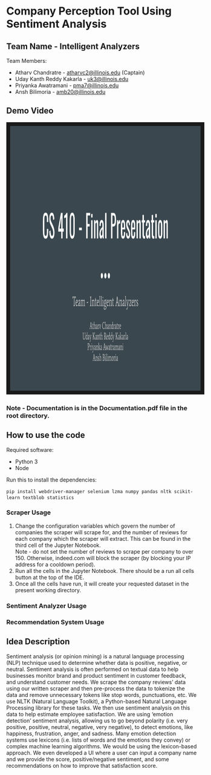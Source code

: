 
# Company Perception Tool Using Sentiment Analysis

## Team Name - Intelligent Analyzers
Team Members:
- Atharv Chandratre - atharvc2@illinois.edu (Captain) 
- Uday Kanth Reddy Kakarla - uk3@illinois.edu
- Priyanka Awatramani - pma7@illinois.edu
- Ansh Bilimoria - amb20@illinois.edu

## Demo Video

<a href="http://www.youtube.com/watch?feature=player_embedded&v=sUQXYb06CcM" target="_blank">
 <img src="./VideoThumbnail.png" alt="Watch the video" width="1610" height="700" border="10" />
</a>

### Note - Documentation is in the Documentation.pdf file in the root directory.

## How to use the code
Required software:
- Python 3
- Node

Run this to install the dependencies:

    pip install webdriver-manager selenium lzma numpy pandas nltk scikit-learn textblob statistics

### Scraper Usage
1.  Change the configuration variables which govern the number of companies the scraper will scrape for, and the number of reviews for each company which the scraper will extract. This can be found in the third cell of the Jupyter Notebook.  
    Note - do not set the number of reviews to scrape per company to over 150. Otherwise, indeed.com will block the scraper (by blocking your IP address for a cooldown period).
2.  Run all the cells in the Jupyter Notebook. There should be a run all cells button at the top of the IDE.
3.  Once all the cells have run, it will create your requested dataset in the present working directory.

### Sentiment Analyzer Usage

### Recommendation System Usage


## Idea Description

Sentiment analysis (or opinion mining) is a natural language processing (NLP) technique used to determine whether data is positive, negative, or neutral. Sentiment analysis is often performed on textual data to help businesses monitor brand and product sentiment in customer feedback, and understand customer needs. We scrape the company reviews’ data using our written scraper and then pre-process the data to tokenize the data and remove unnecessary tokens like stop words, punctuations, etc. We use NLTK (Natural Language Toolkit), a Python-based Natural Language Processing library for these tasks. We then use sentiment analysis on this data to help estimate employee satisfaction. We are using ‘emotion detection’ sentiment analysis, allowing us to go beyond polarity (i.e. very positive, positive, neutral, negative, very negative), to detect emotions, like happiness, frustration, anger, and sadness. Many emotion detection systems use lexicons (i.e. lists of words and the emotions they convey) or complex machine learning algorithms. We would be using the lexicon-based approach. We even developed a UI where a user can input a company name and we provide the score, positive/negative sentiment, and some recommendations on how to improve that satisfaction score.
